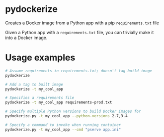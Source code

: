 # pydockerize

Creates a Docker image from a Python app with a pip `requirements.txt` file

Given a Python app with a `requirements.txt` file, you can trivially
make it into a Docker image.

# Usage examples

```bash
# Assume requirements in requirements.txt; doesn't tag build image
pydockerize

# Add a tag to built image
pydockerize -t my_cool_app

# Specifies a requirements file
pydockerize -t my_cool_app requirements-prod.txt

# Specify multiple Python versions to build Docker images for
pydockerize.py -t my_cool_app --python-versions 2.7,3.4

# Specify a command to invoke when running container
pydockerize.py -t my_cool_app --cmd "pserve app.ini"
```

